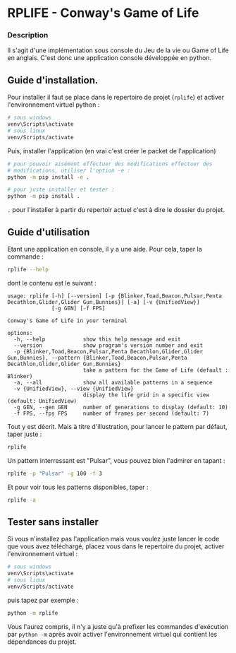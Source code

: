 # RPLIFE - Conway's Game of Life

### Description

Il s'agit d'une implémentation sous console du Jeu de la vie ou Game of
Life en anglais.
C'est donc une application console développée en python.

## Guide d'installation.

Pour installer il faut se place dans le repertoire de projet
(`rplife`) et activer l'environnement virtuel python :

```bash
# sous windows
venv\Scripts\activate
# sous linux
venv/Scripts/activate
```

Puis, installer l'application (en vrai c'est créer le packet de l'application)

```bash
# pour pouvoir aisément effectuer des modifications effectuer des
# modifications, utiliser l'option -e :
python -m pip install -e .

# pour juste installer et tester :
python -m pip install .
```

`.` pour l'installer à partir du repertoir actuel c'est à dire le
dossier du projet.

## Guide d'utilisation

Etant une application en console, il y a une aide. Pour cela, taper
la commande :

```bash
rplife --help
```

dont le contenu est le suivant :

```
usage: rplife [-h] [--version] [-p {Blinker,Toad,Beacon,Pulsar,Penta Decathlon,Glider,Glider Gun,Bunnies}] [-a] [-v {UnifiedView}]
              [-g GEN] [-f FPS]

Conway's Game of Life in your terminal

options:
  -h, --help            show this help message and exit
  --version             show program's version number and exit
  -p {Blinker,Toad,Beacon,Pulsar,Penta Decathlon,Glider,Glider Gun,Bunnies}, --pattern {Blinker,Toad,Beacon,Pulsar,Penta Decathlon,Glider,Glider Gun,Bunnies}
                        take a pattern for the Game of Life (default : Blinker)
  -a, --all             show all available patterns in a sequence
  -v {UnifiedView}, --view {UnifiedView}
                        display the life grid in a specific view (default: UnifiedView)
  -g GEN, --gen GEN     number of generations to display (default: 10)
  -f FPS, --fps FPS     number of frames per second (default: 7)
```

Tout y est décrit. Mais à titre d'illustration, pour lancer le pattern
par défaut, taper juste :

```bash
rplife
```

Un pattern interressant est "Pulsar", vous pouvez bien l'admirer en tapant :

```bash
rplife -p "Pulsar" -g 100 -f 3
```

Et pour voir tous les patterns disponibles, taper :

```bash
rplife -a
```

## Tester sans installer

Si vous n'installez pas l'application mais vous voulez juste lancer le code que vous avez téléchargé,
placez vous dans le repertoire du projet, activer l'environnement virtuel :

```bash
# sous windows
venv\Scripts\activate
# sous linux
venv/Scripts/activate
```

puis tapez par exemple :

```bash
python -m rplife
```

Vous l'aurez compris, il n'y a juste qu'à prefixer les commandes d'exécution par `python -m` après avoir
activer l'environnement virtuel qui contient les dépendances du projet.
